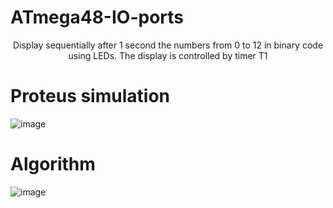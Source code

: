 # ATmega48-IO-ports
<p style="text-align:center;">Display sequentially after 1 second the numbers from 0 to 12 in binary code using LEDs. The display is controlled by timer T1</p>

# Proteus simulation
![image](https://user-images.githubusercontent.com/65315002/235356977-a0679957-8c11-41f2-9c7c-fb8f72493607.png)


# Algorithm
![image](https://user-images.githubusercontent.com/65315002/235356984-0e0165a1-f645-4516-b37c-581e8f221213.png)
